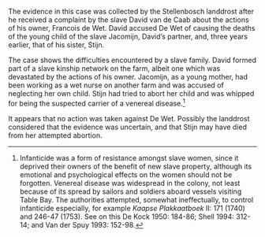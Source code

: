 The evidence in this case was collected by the Stellenbosch landdrost after he received a complaint by the slave David van de Caab about the actions of his owner, Francois de Wet. David accused De Wet of causing the deaths of the young child of the slave Jacomijn, David’s partner, and, three years earlier, that of his sister, Stijn.

The case shows the difficulties encountered by a slave family. David formed part of a slave kinship network on the farm, albeit one which was devastated by the actions of his owner. Jacomijn, as a young mother, had been working as a wet nurse on another farm and was accused of neglecting her own child. Stijn had tried to abort her child and was whipped for being the suspected carrier of a venereal disease.[^1]

It appears that no action was taken against De Wet. Possibly the landdrost considered that the evidence was uncertain, and that Stijn may have died from her attempted abortion.

[^1]: Infanticide was a form of resistance amongst slave women, since it deprived their owners of the benefit of new slave property, although its emotional and psychological effects on the women should not be forgotten. Venereal disease was widespread in the colony, not least because of its spread by sailors and soldiers aboard vessels visiting Table Bay. The authorities attempted, somewhat ineffectually, to control infanticide especially, for example *Kaapse Plakkaatboek* II: 171 (1740) and 246-47 (1753). See on this De Kock 1950: 184-86; Shell 1994: 312-14; and Van der Spuy 1993: 152-98.